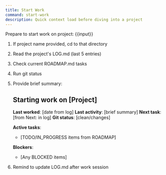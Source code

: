```yaml
---
title: Start Work
command: start-work
description: Quick context load before diving into a project
---
```


Prepare to start work on project: {{input}}

1. If project name provided, cd to that directory
2. Read the project's LOG.md (last 5 entries)
3. Check current ROADMAP.md tasks
4. Run git status
5. Provide brief summary:
   
   ## Starting work on [Project]
   
   **Last worked**: [date from log]
   **Last activity**: [brief summary]
   **Next task**: [from Next: in log]
   **Git status**: [clean/changes]
   
   **Active tasks**:
   - [TODO/IN_PROGRESS items from ROADMAP]
   
   **Blockers**:
   - [Any BLOCKED items]

6. Remind to update LOG.md after work session